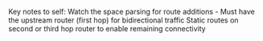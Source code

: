 
Key notes to self:
Watch the space parsing for route additions - 
Must have the upstream router (first hop) for bidirectional traffic
Static routes on second or third hop router to enable remaining connectivity

